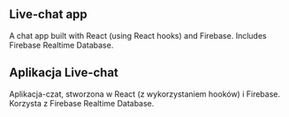 ## Live-chat app

A chat app built with React (using React hooks) and Firebase. Includes Firebase Realtime Database.

## Aplikacja Live-chat

Aplikacja-czat, stworzona w React (z wykorzystaniem hooków) i Firebase. Korzysta z Firebase Realtime Database.
